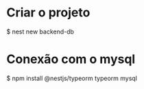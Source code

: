 # Criar o projeto
$ nest new backend-db

# Conexão com o mysql
$ npm install @nestjs/typeorm typeorm mysql